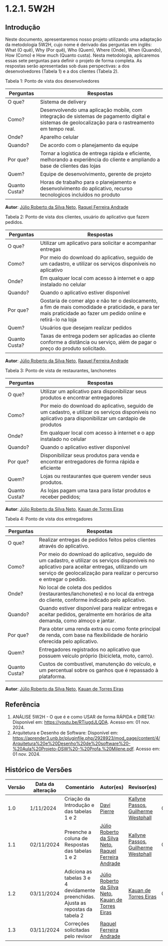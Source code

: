 # 1.2.1. 5W2H

## Introdução

Neste documento, apresentaremos nosso projeto utilizando uma adaptação da metodologia 5W2H, cujo nome é derivado das perguntas em inglês: What (O quê), Why (Por quê), Who (Quem), Where (Onde), When (Quando), How (Como) e How much (Quanto custa). Nesta metodologia, aplicaremos essas sete perguntas para definir o projeto de forma completa. As respostas serão apresentadas sob duas perspectivas: a dos desenvolvedores (Tabela 1) e a dos clientes (Tabela 2).

Tabela 1: Ponto de vista dos desenvolvedores

| Perguntas    | Respostas                                                                                                                                           |
| ------------ | --------------------------------------------------------------------------------------------------------------------------------------------------- |
| O que?       | Sistema de delivery                                                                                                                                 |
| Como?        | Desenvolvendo uma aplicação mobile, com integração de sistemas de pagamento digital e sistemas de geolocalização para o rastreamento em tempo real. |
| Onde?        | Aparelho celular                                                                                                                                    |
| Quando?      | De acordo com o planejamento da equipe                                                                                                              |
| Por que?     | Tornar a logística de entrega rápida e eficiente, melhorando a experiência do cliente e ampliando a base de clientes das lojas                      |
| Quem?        | Equipe de desenvolvimento, gerente de projeto                                                                                                       |
| Quanto Custa?| Horas de trabalho para o planejamento e desenvolvimento do aplicativo, recurso tecnologicos incluídos no produto                                    |

**Autor**: [Júlio Roberto da Silva Neto](https://github.com/JulioR2022),  [Raquel Ferreira Andrade](https://github.com/raquel-andrade)

Tabela 2: Ponto de vista dos clientes, usuário do aplicativo que fazem pedidos.

| Perguntas    | Respostas                                                                                                                                                                                                       |
| ------------ | --------------------------------------------------------------------------------------------------------------------------------------------------------------------------------------------------------------- |
| O que?       | Utilizar um aplicativo para solicitar e acompanhar entregas                                                                                                                                                     |
| Como?        | Por meio do download do aplicativo, seguido de um cadastro, e utilizar os serviços disponíveis no aplicativo  |
| Onde?        | Em qualquer local com acesso à internet e o app instalado no celular    |
| Quando?      | Quando o aplicativo estiver disponível     |
| Por que?     | Gostaria de comer algo e não ter o deslocamento, a fim de mais comodidade e praticidade, e para ter mais praticidade ao fazer um pedido online e retirá-lo na loja   |
| Quem?        | Usuários que desejam realizar pedidos                                                                        |
| Quanto Custa?|  Taxas de entrega podem ser aplicadas ao cliente conforme a distância ou serviço, além de pagar o preço do produto solicitado. |

**Autor**: [Júlio Roberto da Silva Neto](https://github.com/JulioR2022),  [Raquel Ferreira Andrade](https://github.com/raquel-andrade)

Tabela 3: Ponto de vista de restaurantes, lanchonetes

| Perguntas    | Respostas                                                                                                                                                                                                       |
| ------------ | --------------------------------------------------------------------------------------------------------------------------------------------------------------------------------------------------------------- |
| O que?       | Utilizar um aplicativo para disponibilizar seus produtos e encontrar entregadores     |
| Como?        | Por meio do download do aplicativo, seguido de um cadastro, e utilizar os serviços disponíveis no aplicativo para disponibilizar um cardapio de produtos |
| Onde?        | Em qualquer local com acesso à internet e o app instalado no celular                |
| Quando?      | Quando o aplicativo estiver disponível       |
| Por que?     | Disponibilizar seus produtos para venda e encontrar entregadores de forma rápida e eficiente                  |
| Quem?        | Lojas ou restaurantes que querem vender seus produtos.                      |
| Quanto Custa?| As lojas pagam uma taxa para listar produtos e receber pedidos; |

**Autor**: [Júlio Roberto da Silva Neto](https://github.com/JulioR2022), [Kauan de Torres Eiras](https://github.com/kauaneiras)

Tabela 4: Ponto de vista dos entregadores

| Perguntas    | Respostas  |
| ------------ | --------------------------------------------------------------------------------------------------------------------------------------------------------------------------------------------------------------- |
| O que?       | Realizar entregas de pedidos feitos pelos clientes através do aplicativo. |
| Como?        | Por meio do download do aplicativo, seguido de um cadastro, e utilizar os serviços disponíveis no aplicativo para aceitar entregas, utilizando um serviço de geolocalização para realizar o percurso e entregar o pedido. |
| Onde?        | No local de coleta dos pedidos (restaurantes/lanchonetes) e no local da entrega do cliente, conforme indicado pelo aplicativo.  |
| Quando?      | Quando estiver disponível para realizar entregas e aceitar pedidos, geralmente em horários de alta demanda, como almoço e jantar.   |
| Por que?     | Para obter uma renda extra ou como fonte principal de renda, com base na flexibilidade de horário oferecida pelo aplicativo.  |
| Quem?        | Entregadores registrados no aplicativo que possuem veículo próprio (bicicleta, moto, carro). |                                                                         |
| Quanto Custa?| Custos de combustível, manutenção do veículo, e um percentual sobre os ganhos que é repassado à plataforma. |

**Autor**: [Júlio Roberto da Silva Neto](https://github.com/JulioR2022), [Kauan de Torres Eiras](https://github.com/kauaneiras)

## Referência 
1. ANÁLISE 5W2H - O que é e como USAR de forma RÁPIDA e DIRETA!: Disponível em: https://youtu.be/RTiugdJLQDA. Acesso em: 01 nov. 2024. 
2. Arquitetura e Desenho de Software: Disponível em: https://aprender3.unb.br/pluginfile.php/2928923/mod_page/content/4/Arquitetura%20e%20Desenho%20de%20software%20-%20Aula%20Projeto-DSW%20-%20Profa.%20Milene.pdf. Acesso em: 01 nov. 2024.

## Histórico de Versões

| Versão | Data da alteração | Comentário   | Autor(es) | Revisor(es) | Data de revisão |
| ------ | ----------------- | ----------------------------------------------- | --------------------------------------------------------------------------------------------------------------------------- | ----------------------------------------------- | --------------- |
| 1.0    | 1/11/2024         | Criação da Introdução e das tabelas 1 e 2       | [Davi Pierre](https://github.com/DaviPierre)                                                                                | [Kallyne Passos](https://github.com/kalipassos), [Guilherme Westphall](https://github.com/west7) | 03/11/2024      |
| 1.1    | 02/11/2024        | Preenche a coluna de Respostas das tabelas 1 e 2 | [Júlio Roberto da Silva Neto](https://github.com/JulioR2022),  [Raquel Ferreira Andrade](https://github.com/raquel-andrade) | [Kallyne Passos](https://github.com/kalipassos), [Guilherme Westphall](https://github.com/west7) | 03/11/2024      |
| 1.2   | 03/11/2024        | Adiciona as tabelas 3 e 4 devidamente preenchidas. Ajusta as repostas da tabela 2 | [Júlio Roberto da Silva Neto](https://github.com/JulioR2022),  [Kauan de Torres Eiras](https://github.com/kauaneiras) | [Kauan de Torres Eiras](https://github.com/kauaneiras) |  03/11/2024  |
| 1.3    | 03/11/2024        | Correções solicitadas pelo revisor |   [Raquel Ferreira Andrade](https://github.com/raquel-andrade) |  |  |